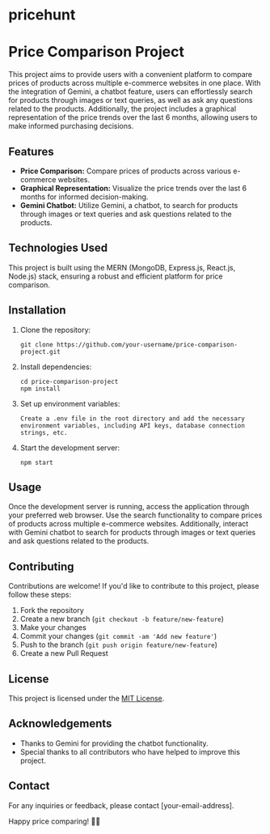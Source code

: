 # pricehunt
<!DOCTYPE html>
<html lang="en">
<head>
  <meta charset="UTF-8">
  <meta name="viewport" content="width=device-width, initial-scale=1.0">
  <title>Price Comparison Project</title>
</head>
<body>

  <h1>Price Comparison Project</h1>

  <p>This project aims to provide users with a convenient platform to compare prices of products across multiple e-commerce websites in one place. With the integration of Gemini, a chatbot feature, users can effortlessly search for products through images or text queries, as well as ask any questions related to the products. Additionally, the project includes a graphical representation of the price trends over the last 6 months, allowing users to make informed purchasing decisions.</p>

  <h2>Features</h2>

  <ul>
    <li><strong>Price Comparison:</strong> Compare prices of products across various e-commerce websites.</li>
    <li><strong>Graphical Representation:</strong> Visualize the price trends over the last 6 months for informed decision-making.</li>
    <li><strong>Gemini Chatbot:</strong> Utilize Gemini, a chatbot, to search for products through images or text queries and ask questions related to the products.</li>
  </ul>

  <h2>Technologies Used</h2>

  <p>This project is built using the MERN (MongoDB, Express.js, React.js, Node.js) stack, ensuring a robust and efficient platform for price comparison.</p>

  <h2>Installation</h2>

  <ol>
    <li>Clone the repository:</li>
    <pre><code>git clone https://github.com/your-username/price-comparison-project.git</code></pre>
    <li>Install dependencies:</li>
    <pre><code>cd price-comparison-project
npm install</code></pre>
    <li>Set up environment variables:</li>
    <pre><code>Create a .env file in the root directory and add the necessary environment variables, including API keys, database connection strings, etc.</code></pre>
    <li>Start the development server:</li>
    <pre><code>npm start</code></pre>
  </ol>

  <h2>Usage</h2>

  <p>Once the development server is running, access the application through your preferred web browser. Use the search functionality to compare prices of products across multiple e-commerce websites. Additionally, interact with Gemini chatbot to search for products through images or text queries and ask questions related to the products.</p>

  <h2>Contributing</h2>

  <p>Contributions are welcome! If you'd like to contribute to this project, please follow these steps:</p>
  <ol>
    <li>Fork the repository</li>
    <li>Create a new branch (<code>git checkout -b feature/new-feature</code>)</li>
    <li>Make your changes</li>
    <li>Commit your changes (<code>git commit -am 'Add new feature'</code>)</li>
    <li>Push to the branch (<code>git push origin feature/new-feature</code>)</li>
    <li>Create a new Pull Request</li>
  </ol>

  <h2>License</h2>

  <p>This project is licensed under the <a href="LICENSE">MIT License</a>.</p>

  <h2>Acknowledgements</h2>

  <ul>
    <li>Thanks to Gemini for providing the chatbot functionality.</li>
    <li>Special thanks to all contributors who have helped to improve this project.</li>
  </ul>

  <h2>Contact</h2>

  <p>For any inquiries or feedback, please contact [your-email-address].</p>

  <p>Happy price comparing! 🛒🚀</p>

</body>
</html>
